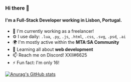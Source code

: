 ### Hi there 👋

#### I'm a Full-Stack Developer working in Lisbon, Portugal.

- 🏢 I'm currently working as a freelancer!
- ⚙️ I use daily: `.lua`, `.py`, `.js`, `.html`, `.css`, `.svg`, `.psd`, `.ai`
- 🌍 I'm mostly active within the **MTA:SA Community**
- 🌱 Learning all about **web development**
- 📫 Reach me on Discord! XXII#6625
- ⚡️ Fun fact: I'm only 16!

[![Anurag's GitHub stats](https://github-readme-stats.vercel.app/api?username=DEV-XXII&show_icons=true)](https://github.com/anuraghazra/github-readme-stats)

